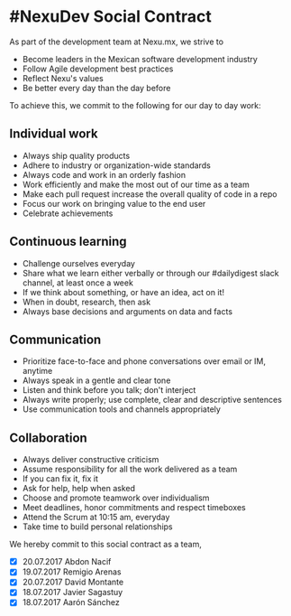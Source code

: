 # #NexuDev Social Contract

As part of the development team at Nexu.mx, we strive to
* Become leaders in the Mexican software development industry
* Follow Agile development best practices
* Reflect Nexu's values
* Be better every day than the day before

To achieve this, we commit to the following for our day to day work:

## Individual work
* Always ship quality products
* Adhere to industry or organization-wide standards
* Always code and work in an orderly fashion
* Work efficiently and make the most out of our time as a team
* Make each pull request increase the overall quality of code in a repo
* Focus our work on bringing value to the end user
* Celebrate achievements

## Continuous learning
* Challenge ourselves everyday
* Share what we learn either verbally or through our #dailydigest slack channel, at least once a week
* If we think about something, or have an idea, act on it!
* When in doubt, research, then ask
* Always base decisions and arguments on data and facts

## Communication
* Prioritize face-to-face and phone conversations over email or IM, anytime
* Always speak in a gentle and clear tone
* Listen and think before you talk; don't interject
* Always write properly; use complete, clear and descriptive sentences
* Use communication tools and channels appropriately

## Collaboration
* Always deliver constructive criticism
* Assume responsibility for all the work delivered as a team
* If you can fix it, fix it
* Ask for help, help when asked
* Choose and promote teamwork over individualism
* Meet deadlines, honor commitments and respect timeboxes
* Attend the Scrum at 10:15 am, everyday
* Take time to build personal relationships

We hereby commit to this social contract as a team,
- [x] 20.07.2017 Abdon Nacif
- [x] 19.07.2017 Remigio Arenas
- [x] 20.07.2017 David Montante
- [x] 18.07.2017 Javier Sagastuy
- [x] 18.07.2017 Aarón Sánchez
